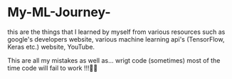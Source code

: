 # My-ML-Journey-
this are the things that I learned by myself from various resources such as google's developers website, various machine learning api's (TensorFlow, Keras etc.) website, YouTube. 


This are all my mistakes as well as... wrigt code (sometimes)
most of the time code will fail to work !!!🥹🥲
